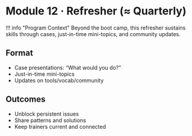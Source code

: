 # Module 12 · Refresher (≈ Quarterly)

!!! info "Program Context"
    Beyond the boot camp, this refresher sustains skills through cases, just-in-time mini-topics, and community updates.

## Format
- Case presentations: “What would you do?”
- Just-in-time mini-topics
- Updates on tools/vocab/community

## Outcomes
- Unblock persistent issues
- Share patterns and solutions
- Keep trainers current and connected


